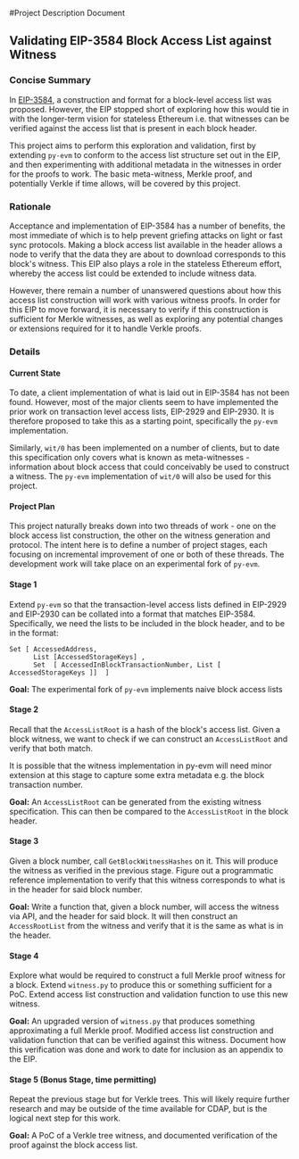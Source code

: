 #Project Description Document
## Validating EIP-3584 Block Access List against Witness

### Concise Summary

In [EIP-3584](https://eips.ethereum.org/EIPS/eip-3584), a construction and format for a block-level access list was proposed. However, the EIP stopped short of exploring how this would tie in with the longer-term vision for stateless Ethereum i.e. that witnesses can be verified against the access list that is present in each block header. 

This project aims to perform this exploration and validation, first by extending `py-evm` to conform to the access list structure set out in the EIP, and then experimenting with additional metadata in the witnesses in order for the proofs to work. The basic meta-witness, Merkle proof, and potentially Verkle if time allows, will be covered by this project.


### Rationale
Acceptance and implementation of EIP-3584 has a number of benefits, the most immediate of which is to help prevent griefing attacks on light or fast sync protocols. Making a block access list available in the header allows a node to verify that the data they are about to download corresponds to this block's witness. This EIP also plays a role in the stateless Ethereum effort, whereby the access list could be extended to include witness data.

However, there remain a number of unanswered questions about how this access list construction will work with various witness proofs. In order for this EIP to move forward, it is necessary to verify if this construction is sufficient for Merkle witnesses, as well as exploring any potential changes or extensions required for it to handle Verkle proofs.


### Details

#### Current State
To date, a client implementation of what is laid out in EIP-3584 has not been found. However, most of the major clients seem to have implemented the prior work on transaction level access lists, EIP-2929 and EIP-2930. It is therefore proposed to take this as a starting point, specifically the `py-evm` implementation.

Similarly, `wit/0` has been implemented on a number of clients, but to date this specification only covers what is known as meta-witnesses - information about block access that could conceivably be used to construct a witness. The `py-evm` implementation of `wit/0` will also be used for this project.


#### Project Plan 
This project naturally breaks down into two threads of work - one on the block access list construction, the other on the witness generation and protocol. The intent here is to define a number of project stages, each focusing on incremental improvement of one or both of these threads. The development work will take place on an experimental fork of `py-evm`.

#### Stage 1
Extend `py-evm` so that the transaction-level access lists defined in EIP-2929 and EIP-2930 can be collated into a format that matches EIP-3584. Specifically, we need the lists to be included in the block header, and to be in the format:

```
Set [ AccessedAddress, 
      List [AccessedStorageKeys] , 
      Set  [ AccessedInBlockTransactionNumber, List [ AccessedStorageKeys ]]  ]
```

**Goal:** The experimental fork of `py-evm` implements naive block access lists

#### Stage 2
Recall that the `AccessListRoot` is a hash of the block's access list. Given a block witness, we want to check if we can construct an `AccessListRoot` and verify that both match.

It is possible that the witness implementation in py-evm will need minor extension at this stage to capture some extra metadata e.g. the block transaction number.

**Goal:** An `AccessListRoot` can be generated from the existing witness specification. This can then be compared to the `AccessListRoot` in the block header.

#### Stage 3
Given a block number, call `GetBlockWitnessHashes` on it. This will produce the witness as verified in the previous stage. Figure out a programmatic reference implementation to verify that this witness corresponds to what is in the header for said block number.

**Goal:** Write a function that, given a block number, will access the witness via API, and the header for said block. It will then construct an `AccessRootList` from the witness and verify that it is the same as what is in the header.

#### Stage 4
Explore what would be required to construct a full Merkle proof witness for a block. Extend `witness.py` to produce this or something sufficient for a PoC. Extend access list construction and validation function to use this new witness.

**Goal:** An upgraded version of `witness.py` that produces something approximating a full Merkle proof. Modified access list construction and validation function that can be verified against this witness. Document how this verification was done and work to date for inclusion as an appendix to the EIP.

#### Stage 5 (Bonus Stage, time permitting)
Repeat the previous stage but for Verkle trees. This will likely require further research and may be outside of the time available for CDAP, but is the logical next step for this work.

**Goal:**
A PoC of a Verkle tree witness, and documented verification of the proof against the block access list.